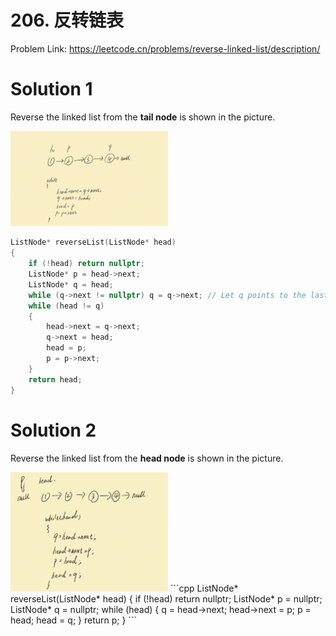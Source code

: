 # 206. 反转链表
Problem Link: https://leetcode.cn/problems/reverse-linked-list/description/

# Solution 1

Reverse the linked list from the **tail node** is shown in the picture.

<img src="./img/206. 反转链表_1.gif" width="50%" height="50%">

```cpp
ListNode* reverseList(ListNode* head)
{
    if (!head) return nullptr;
    ListNode* p = head->next;
    ListNode* q = head;
    while (q->next != nullptr) q = q->next; // Let q points to the last node.
    while (head != q)
    {
        head->next = q->next;
        q->next = head;
        head = p;
        p = p->next;
    }
    return head;
}
```

# Solution 2

Reverse the linked list from the **head node** is shown in the picture.

<img src="./img/206. 反转链表_2.gif" width="50%" height="50%">
```cpp
ListNode* reverseList(ListNode* head)
{
    if (!head) return nullptr;
    ListNode* p = nullptr;
    ListNode* q = nullptr;
    while (head)
    {
        q = head->next;
        head->next = p;
        p = head;
        head = q;
    }
    return p;
}
```
